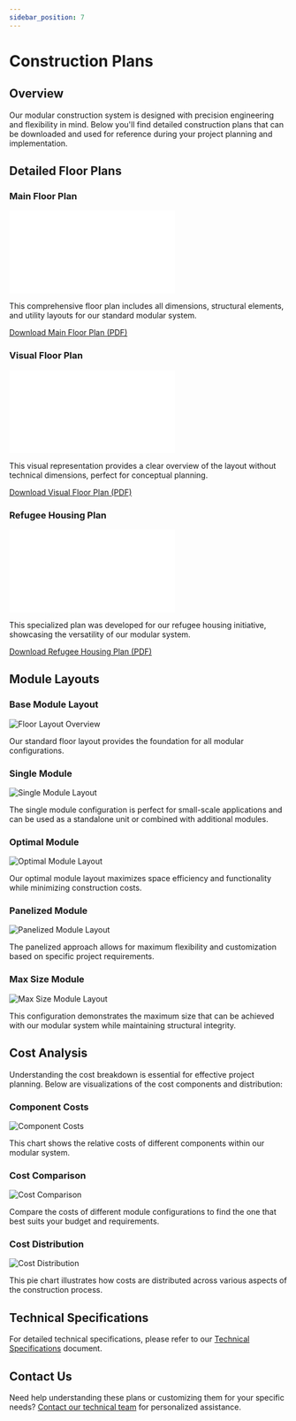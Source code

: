 ```yaml
---
sidebar_position: 7
---
```


# Construction Plans

## Overview

Our modular construction system is designed with precision engineering and flexibility in mind. Below you'll find detailed construction plans that can be downloaded and used for reference during your project planning and implementation.

## Detailed Floor Plans

### Main Floor Plan
![Main Floor Plan](/img/plans/15.10.24_04_Lot8_04.pdf)

This comprehensive floor plan includes all dimensions, structural elements, and utility layouts for our standard modular system.

[Download Main Floor Plan (PDF)](/img/plans/15.10.24_04_Lot8_04.pdf)

### Visual Floor Plan
![Visual Floor Plan](/img/plans/17.10.24_04_Lot8_04%20(plan%20without%20dimensions).pdf)

This visual representation provides a clear overview of the layout without technical dimensions, perfect for conceptual planning.

[Download Visual Floor Plan (PDF)](/img/plans/17.10.24_04_Lot8_04%20(plan%20without%20dimensions).pdf)

### Refugee Housing Plan
![Refugee Housing Plan](/img/plans/Yara_Turetsky_20x52x9_4_12_roof_Ukrainian_Refugee_Housing_MA.pdf)

This specialized plan was developed for our refugee housing initiative, showcasing the versatility of our modular system.

[Download Refugee Housing Plan (PDF)](/img/plans/Yara_Turetsky_20x52x9_4_12_roof_Ukrainian_Refugee_Housing_MA.pdf)

## Module Layouts

### Base Module Layout
![Floor Layout Overview](/img/layouts/floor_layout.png)

Our standard floor layout provides the foundation for all modular configurations.

### Single Module
![Single Module Layout](/img/layouts/single_module_layout.png)

The single module configuration is perfect for small-scale applications and can be used as a standalone unit or combined with additional modules.

### Optimal Module
![Optimal Module Layout](/img/layouts/optimal_module_layout.png)

Our optimal module layout maximizes space efficiency and functionality while minimizing construction costs.

### Panelized Module
![Panelized Module Layout](/img/layouts/panelized_module_layout.png)

The panelized approach allows for maximum flexibility and customization based on specific project requirements.

### Max Size Module
![Max Size Module Layout](/img/layouts/max_size_module_layout.png)

This configuration demonstrates the maximum size that can be achieved with our modular system while maintaining structural integrity.

## Cost Analysis

Understanding the cost breakdown is essential for effective project planning. Below are visualizations of the cost components and distribution:

### Component Costs
![Component Costs](/img/costs/component_costs_bar.png)

This chart shows the relative costs of different components within our modular system.

### Cost Comparison
![Cost Comparison](/img/costs/cost_comparison_bar.png)

Compare the costs of different module configurations to find the one that best suits your budget and requirements.

### Cost Distribution
![Cost Distribution](/img/costs/cost_distribution_pie.png)

This pie chart illustrates how costs are distributed across various aspects of the construction process.

## Technical Specifications

For detailed technical specifications, please refer to our [Technical Specifications](/docs/technical-specs) document.

## Contact Us

Need help understanding these plans or customizing them for your specific needs? [Contact our technical team](/contact) for personalized assistance. 